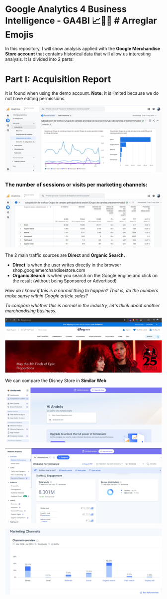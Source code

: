 # **Google Analytics 4 Business Intelligence - GA4BI 📈📲🎵** # Arreglar Emojis

In this repository, I will show analysis applied with the **Google Merchandise Store account** that contains historical data that will allow us interesting analysis. It is divided into 2 parts:

# Part I: Acquisition Report
 It is found when using the demo account. **Note:** It is limited because we do not have editing permissions.

![Acquisition1](https://github.com/AndrewBavuels/GA4-Challenge/blob/main/Acquisition/1.png)

### The number of sessions or visits per marketing channels:

![Acquisition2](https://github.com/AndrewBavuels/GA4-Challenge/blob/main/Acquisition/2.png)


The 2 main traffic sources are **Direct** and **Organic Search.**

- **Direct** is when the user writes directly in the browser shop.googlemerchandisestore.com
- **Organic Search** is when you search on the Google engine and click on the result (without being Sponsored or Advertised)

_How do I know if this is a normal thing to happen?
That is, do the numbers make sense within Google article sales?_

_To compare whether this is normal in the industry, let's think about another merchandising business._

![Acquisition3](https://github.com/AndrewBavuels/GA4-Challenge/blob/main/Acquisition/3.png)

We can compare the Disney Store in **Similar Web**

![Acquisition4](https://github.com/AndrewBavuels/GA4-Challenge/blob/main/Acquisition/4.jpg)

![Acquisition5](https://github.com/AndrewBavuels/GA4-Challenge/blob/main/Acquisition/5.jpg)

![Acquisition6](https://github.com/AndrewBavuels/GA4-Challenge/blob/main/Acquisition/6.jpg)
